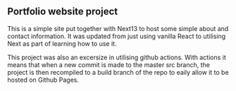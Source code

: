 ## Portfolio website project 

This is a simple site put together with Next13 to host some simple about and contact information. 
It was updated from just using vanilla React to utilising Next as part of learning how to use it. 

This project was also an excersize in utilising github actions. With actions it means that when a new commit is made to the master src branch, the project is then recompiled to a build branch of the repo to eaily allow it to be hosted on Github Pages. 

